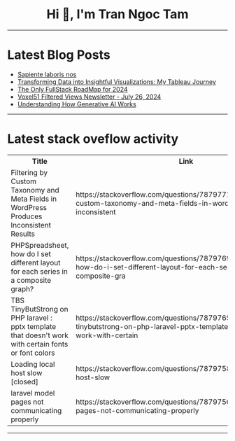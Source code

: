<h1 align="center">Hi 👋, I'm Tran Ngoc Tam</h1>

---

# Latest Blog Posts 
<!-- BLOG-POST-LIST:START -->
- [Sapiente laboris nos](https://dev.to/marufhossen/sapiente-laboris-nos-5a8g)
- [Transforming Data into Insightful Visualizations: My Tableau Journey](https://dev.to/clare_c/transforming-data-into-insightful-visualizations-my-tableau-journey-3220)
- [The Only FullStack RoadMap for 2024](https://dev.to/sidhxntt/the-only-fullstack-roadmap-for-2024-2gdd)
- [Voxel51 Filtered Views Newsletter - July 26, 2024](https://dev.to/voxel51/voxel51-filtered-views-newsletter-july-26-2024-869)
- [Understanding How Generative AI Works](https://dev.to/brilworks/understanding-how-generative-ai-works-3k3h)
<!-- BLOG-POST-LIST:END -->

---

# Latest stack oveflow activity
<table>
  <tr><th>Title</th><th>Link</th></tr>
  <!-- STACKOVERFLOW:START --><tr><td>Filtering by Custom Taxonomy and Meta Fields in WordPress Produces Inconsistent Results</td><td>https://stackoverflow.com/questions/78797710/filtering-by-custom-taxonomy-and-meta-fields-in-wordpress-produces-inconsistent</td></tr><tr><td>PHPSpreadsheet, how do I set different layout for each series in a composite graph?</td><td>https://stackoverflow.com/questions/78797697/phpspreadsheet-how-do-i-set-different-layout-for-each-series-in-a-composite-gra</td></tr><tr><td>TBS TinyButStrong on PHP laravel : pptx template that doesn&#39;t work with certain fonts or font colors</td><td>https://stackoverflow.com/questions/78797656/tbs-tinybutstrong-on-php-laravel-pptx-template-that-doesnt-work-with-certain</td></tr><tr><td>Loading local host slow [closed]</td><td>https://stackoverflow.com/questions/78797583/loading-local-host-slow</td></tr><tr><td>laravel model pages not communicating properly</td><td>https://stackoverflow.com/questions/78797566/laravel-model-pages-not-communicating-properly</td></tr><!-- STACKOVERFLOW:END -->
</table>

---


